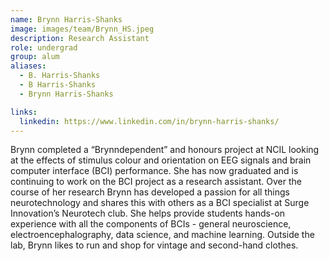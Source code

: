 ```yaml
---
name: Brynn Harris-Shanks
image: images/team/Brynn_HS.jpeg
description: Research Assistant
role: undergrad
group: alum
aliases:
  - B. Harris-Shanks
  - B Harris-Shanks
  - Brynn Harris-Shanks

links:
  linkedin: https://www.linkedin.com/in/brynn-harris-shanks/
---
```


Brynn completed a “Brynndependent” and honours project at NCIL looking at the effects of stimulus colour and orientation on EEG signals and brain computer interface (BCI) performance. She has now graduated and is continuing to work on the BCI project as a research assistant. Over the course of her research Brynn has developed a passion for all things neurotechnology and shares this with others as a BCI specialist at Surge Innovation’s Neurotech club. She helps provide students hands-on experience with all the components of BCIs - general neuroscience, electroencephalography, data science, and machine learning. Outside the lab, Brynn likes to run and shop for vintage and second-hand clothes.